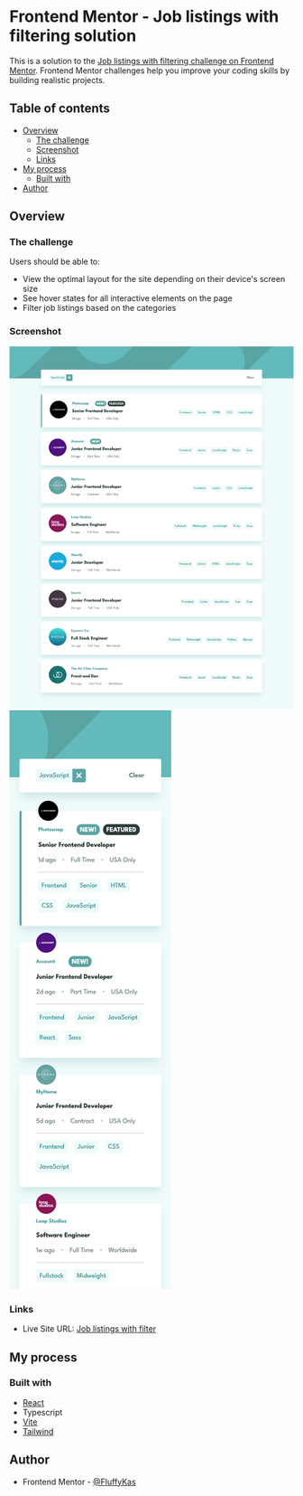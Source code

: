 # Frontend Mentor - Job listings with filtering solution

This is a solution to the [Job listings with filtering challenge on Frontend Mentor](https://www.frontendmentor.io/challenges/job-listings-with-filtering-ivstIPCt). Frontend Mentor challenges help you improve your coding skills by building realistic projects.

## Table of contents

- [Overview](#overview)
  - [The challenge](#the-challenge)
  - [Screenshot](#screenshot)
  - [Links](#links)
- [My process](#my-process)
  - [Built with](#built-with)
- [Author](#author)

## Overview

### The challenge

Users should be able to:

- View the optimal layout for the site depending on their device's screen size
- See hover states for all interactive elements on the page
- Filter job listings based on the categories

### Screenshot

![](./screenshots/screenshot_desktop.png)
![](./screenshots/screenshot_mobile.png)

### Links

- Live Site URL: [Job listings with filter](https://fem-job-listings.netlify.app/)

## My process

### Built with

- [React](https://reactjs.org/)
- Typescript
- [Vite](https://vitejs.dev/)
- [Tailwind](https://tailwindcss.com/)

## Author

- Frontend Mentor - [@FluffyKas](https://www.frontendmentor.io/profile/FluffyKas)
